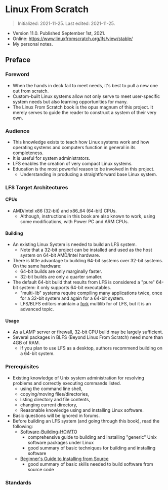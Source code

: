 # Linux From Scratch
> Initialized: 2021-11-25. Last edited: 2021-11-25.

- Version 11.0. Published September 1st, 2021.
- Online: <https://www.linuxfromscratch.org/lfs/view/stable/>
- My personal notes.

## Preface

### Foreword
- When the hands in deck fail to meet needs, it's best to pull a new one out from scratch. 
- Custom-built Linux systems allow not only serve to meet user-specific system needs but also learning opportunities for many.
- The Linux From Scratch book is the opus magnum of this project. It merely serves to guide the reader to construct a system of their very own.

### Audience
- This knowledge exists to teach how Linux systems work and how operating systems and computers function in general in its completeness.
- It is useful for system administrators.
- LFS enables the creation of very compact Linux systems.
- Education is the most powerful reason to be involved in this project.
    - Understanding in producing a straightforward base Linux system.

### LFS Target Architectures

#### CPUs
- AMD/Intel x86 (32-bit) and x86_64 (64-bit) CPUs.
    - Although, instructions in this book are also known to work, using some modifications, with Power PC and ARM CPUs.
#### Building
- An existing Linux System is needed to build an LFS system.
    - Note that a 32-bit project can be installed and used as the host system on 64-bit AMD/Intel hardware.
- There is little advantage to building 64-bit systems over 32-bit systems. On the same hardware:
    - 64-bit builds are only marginally faster.
    - 32-bit builds are only a quarter smaller.
- The default 64-bit build that results from LFS is considered a "pure" 64-bit system: it only supports 64-bit executables.
    - "multi-lib" systems require compiling many applications twice, once for a 32-bit system and again for a 64-bit system.
    - LFS/BLFS editors maintain a [fork](https://www.linuxfromscratch.org/~thomas/multilib/index.html) multilib for of LFS, but it is an advanced topic.
#### Usage
- As a LAMP server or firewall, 32-bit CPU build may be largely sufficient.
- Several packages in BLFS (Beyond Linux From Scratch) need more than 4GB of RAM.
    - If you plan to use LFS as a desktop, authors recommend building on a 64-bit system.

### Prerequisites
- Existing knowledge of Unix system administration for resolving problems and correctly executing commands listed.
    - using the command line shell, 
    - copying/moving files/directories, 
    - listing directory and file contents,
    - changing current directory,
    - Reasonable knowledge using and installing Linux software.
- Basic questions will be ignored in forums.
- Before building an LFS system (and going through this book), read the following:
    - [Software-Building-HOWTO](http://www.tldp.org/HOWTO/Software-Building-HOWTO.html)
        - comprehensive guide to building and installing "generic" Unix software packages under Linux
        - good summary of basic techniques for building and installing software
    - [Beginner's Guide to Installing from Source](https://www.linuxfromscratch.org/lfs/view/stable/prologue/prerequisites.html)
        - good summary of basic skills needed to build software from source code

### Standards